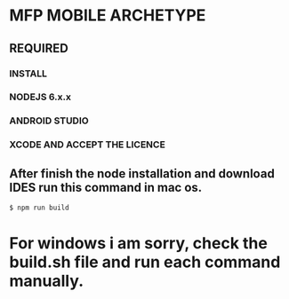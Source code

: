 # MFP MOBILE ARCHETYPE

## REQUIRED
### INSTALL
### NODEJS 6.x.x
### ANDROID STUDIO
### XCODE AND ACCEPT THE LICENCE 

## After finish the node installation and download IDES run this command in mac os.

```javascript
$ npm run build
```

# For windows i am sorry, check the build.sh file and run each command manually.
